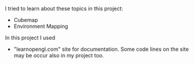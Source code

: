 I tried to learn about these topics in this project:

- Cubemap
- Environment Mapping

In this project I used
- "learnopengl.com" site for documentation. Some code lines on the site may be occur also in my project too.